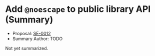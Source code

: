 # Add `@noescape` to public library API (Summary)

* Proposal: [SE-0012](https://github.com/apple/swift-evolution/blob/main/proposals/0012-add-noescape-to-public-library-api.md)
* Summary Author: TODO

Not yet summarized.
